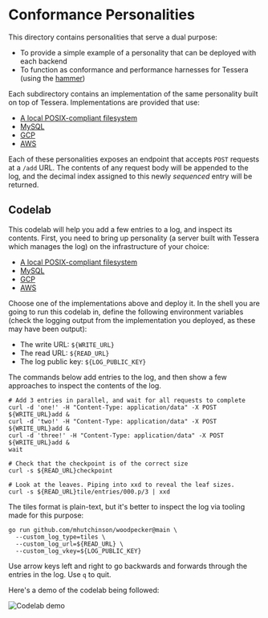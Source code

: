 # Conformance Personalities

This directory contains personalities that serve a dual purpose:
 - To provide a simple example of a personality that can be deployed with each backend
 - To function as conformance and performance harnesses for Tessera (using the [hammer](../../internal/hammer/))

Each subdirectory contains an implementation of the same personality built on top of Tessera.
Implementations are provided that use:
 - [A local POSIX-compliant filesystem](./posix/)
 - [MySQL](./mysql/)
 - [GCP](./gcp/)
 - [AWS](deployment/live/aws/codelab/)

Each of these personalities exposes an endpoint that accepts `POST` requests at a `/add` URL.
The contents of any request body will be appended to the log, and the decimal index assigned to this newly _sequenced_ entry will be returned.

## Codelab

This codelab will help you add a few entries to a log, and inspect its contents.
First, you need to bring up personality (a server built with Tessera which manages the log) on the infrastructure of your choice:
 - [A local POSIX-compliant filesystem](./posix#bring-up-a-log)
 - [MySQL](./mysql#bring-up-a-log)
 - [GCP](./gcp) 
 - [AWS](./aws) 

Choose one of the implementations above and deploy it.
In the shell you are going to run this codelab in, define the following environment variables (check the logging output from the implementation you deployed, as these may have been output):
 - The write URL: `${WRITE_URL}`
 - The read URL: `${READ_URL}`
 - The log public key: `${LOG_PUBLIC_KEY}`

The commands below add entries to the log, and then show a few approaches to inspect the contents of the log.

```shell
# Add 3 entries in parallel, and wait for all requests to complete
curl -d 'one!' -H "Content-Type: application/data" -X POST ${WRITE_URL}add &
curl -d 'two!' -H "Content-Type: application/data" -X POST ${WRITE_URL}add &
curl -d 'three!' -H "Content-Type: application/data" -X POST ${WRITE_URL}add &
wait

# Check that the checkpoint is of the correct size
curl -s ${READ_URL}checkpoint

# Look at the leaves. Piping into xxd to reveal the leaf sizes.
curl -s ${READ_URL}tile/entries/000.p/3 | xxd
```

The tiles format is plain-text, but it's better to inspect the log via tooling made for this purpose:

```shell
go run github.com/mhutchinson/woodpecker@main \
  --custom_log_type=tiles \
  --custom_log_url=${READ_URL} \
  --custom_log_vkey=${LOG_PUBLIC_KEY}
```

Use arrow keys left and right to go backwards and forwards through the entries in the log.
Use `q` to quit.

Here's a demo of the codelab being followed:

![Codelab demo](./demo.gif)

